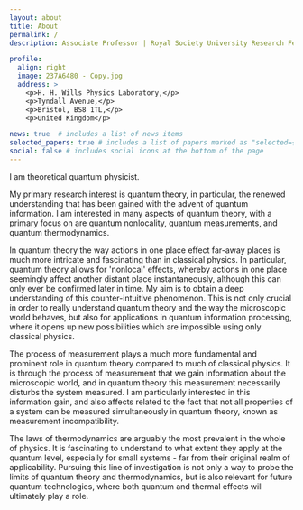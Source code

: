 ```yaml
---
layout: about
title: About
permalink: /
description: Associate Professor | Royal Society University Research Fellow | <a href="https://cifar.ca/cifar-azrieli-global-scholars/">CIFAR Azrieli Global Scholar</a> | <a href="http://www.bristol.ac.uk/physics/">School of Physics</a> | <a href="http://www.bristol.ac.uk">University of Bristol</a>, UK

profile:
  align: right
  image: 237A6480 - Copy.jpg
  address: >
    <p>H. H. Wills Physics Laboratory,</p>
    <p>Tyndall Avenue,</p>
    <p>Bristol, BS8 1TL,</p>
    <p>United Kingdom</p>

news: true  # includes a list of news items
selected_papers: true # includes a list of papers marked as "selected={true}"
social: false # includes social icons at the bottom of the page
---
```


I am theoretical quantum physicist.

My primary research interest is quantum theory, in particular, the renewed understanding that has been gained with the advent of quantum information. I am interested in many aspects of quantum theory, with a primary focus on are quantum nonlocality, quantum measurements, and quantum thermodynamics. 

In quantum theory the way actions in one place effect far-away places is much more intricate and fascinating than in classical physics. In particular, quantum theory allows for 'nonlocal' effects, whereby actions in one place seemingly affect another distant place instantaneously, although this can only ever be confirmed later in time. My aim is to obtain a deep understanding of this counter-intuitive phenomenon. This is not only crucial in order to really understand quantum theory and the way the microscopic world behaves, but also for applications in quantum information processing, where it opens up new possibilities which are impossible using only classical physics.

The process of measurement plays a much more fundamental and prominent role in quantum theory compared to much of classical physics. It is through the process of measurement that we gain information about the microscopic world, and in quantum theory this measurement necessarily disturbs the system measured. I am particularly interested in this information gain, and also affects related to the fact that not all properties of a system can be measured simultaneously in quantum theory, known as measurement incompatibility. 

The laws of thermodynamics are arguably the most prevalent in the whole of physics. It is fascinating to understand to what extent they apply at the quantum level, especially for small systems - far from their original realm of applicability. Pursuing this line of investigation is not only a way to probe the limits of quantum theory and thermodynamics, but is also relevant for future quantum technologies, where both quantum and thermal effects will ultimately play a role. 
